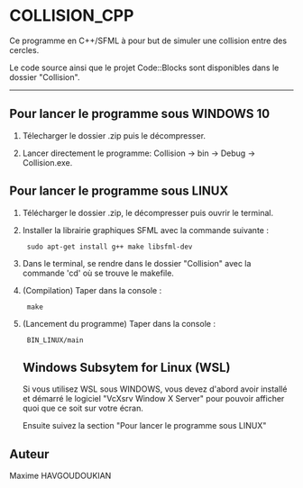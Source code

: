 # COLLISION_CPP

Ce programme en C++/SFML à pour but de simuler une collision entre des cercles.

Le code source ainsi que le projet Code::Blocks sont disponibles dans le dossier "Collision".

---

## Pour lancer le programme sous WINDOWS 10

1) Télecharger le dossier .zip puis le décompresser.

2) Lancer directement le programme: Collision -> bin -> Debug -> Collision.exe.

## Pour lancer le programme sous LINUX

1) Télécharger le dossier .zip, le décompresser puis ouvrir le terminal.

2) Installer la librairie graphiques SFML avec la commande suivante :

        sudo apt-get install g++ make libsfml-dev

3) Dans le terminal, se rendre dans le dossier "Collision" avec la commande 'cd' où se trouve le makefile.

4) (Compilation) Taper dans la console :

        make

5) (Lancement du programme) Taper dans la console : 
        
        BIN_LINUX/main



    ## Windows Subsytem for Linux (WSL) 
    Si vous utilisez WSL sous WINDOWS, vous devez d'abord avoir installé et démarré le logiciel "VcXsrv Window X Server"
    pour pouvoir afficher quoi que ce soit sur votre écran.
    
    Ensuite suivez la section "Pour lancer le programme sous LINUX"

## Auteur
  Maxime HAVGOUDOUKIAN
